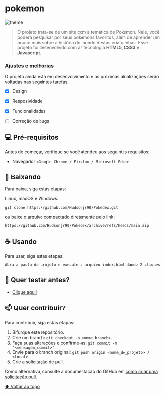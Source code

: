 # pokemon


<img src="./assets/img/preview.gif" alt="theme">

> O projeto trata-se de um site com a temática de Pokémon. Nele, você poderá pesquisar por seus pokémons favoritos, além de aprender um pouco mais sobre a história do mundo destas criaturinhas. Esse projeto foi desenvolvido com as tecnologia <strong>HTML5</strong>, <strong>CSS3</strong> e <strong>Javascript</strong>.

### Ajustes e melhorias

O projeto ainda está em desenvolvimento e as próximas atualizações serão voltadas nas seguintes tarefas:

- [X] Design
- [X] Resposividade
- [X] Funcionalidades
- [ ] Correção de bugs


## 💻 Pré-requisitos

Antes de começar, verifique se você atendeu aos seguintes requisitos:

* Navegador `<Google Chrome / Firefox / Microsoft Edge>`


## 🚀 Baixando

Para baixa, siga estas etapas:

Linux, macOS e Windows:
```
git clone https://github.com/Hudsonjr90/Pokedex.git
```

ou baixe o arquivo compactado diretamente pelo link:
```
https://github.com/Hudsonjr90/Pokedex/archive/refs/heads/main.zip
```

## ☕ Usando

Para usar, siga estas etapas:

```
Abra a pasta do projeto e execute o arquivo index.html dando 2 cliques
```

## 🚀 Quer testar antes?
* [Clique aqui!](https://)

## 📫 Quer contribuir?

Para contribuir, siga estas etapas:

1. Bifurque este repositório.
2. Crie um branch: `git checkout -b <nome_branch>`.
3. Faça suas alterações e confirme-as: `git commit -m '<mensagem_commit>'`
4. Envie para o branch original: `git push origin <nome_do_projeto> / <local>`
5. Crie a solicitação de pull.

Como alternativa, consulte a documentação do GitHub em [como criar uma solicitação pull](https://help.github.com/en/github/collaborating-with-issues-and-pull-requests/creating-a-pull-request).



[⬆ Voltar ao topo](#pokemon)<br>